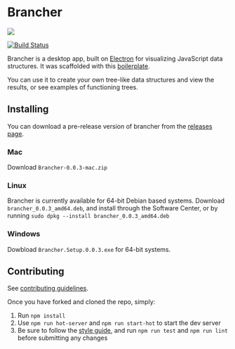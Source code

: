 # Brancher

![](https://cloud.githubusercontent.com/assets/11566750/22597948/9df4f148-ea29-11e6-9b3d-8351ce293971.png) 

[![Build Status](https://travis-ci.org/ivtpz/brancher.svg?branch=master)](https://travis-ci.org/ivtpz/brancher)


Brancher is a desktop app, built on [Electron](https://github.com/electron/electron) for visualizing JavaScript data structures. It was scaffolded with this [boilerplate](https://github.com/chentsulin/electron-react-boilerplate). 

You can use it to create your own tree-like data structures and view the results, or see examples of functioning trees. 

## Installing

You can download a pre-release version of brancher from the [releases page](https://github.com/ivtpz/brancher/releases/tag/v0.0.3-beta).

### Mac

Download `Brancher-0.0.3-mac.zip`

### Linux

Brancher is currently available for 64-bit Debian based systems.
Download `brancher_0.0.3_amd64.deb`, and install through the Software Center, or by running `sudo dpkg --install brancher_0.0.3_amd64.deb`

### Windows

Dowbload `Brancher.Setup.0.0.3.exe` for 64-bit systems.

## Contributing

See [contributing guidelines](https://github.com/ivtpz/brancher/CONTRIBUTING.md).

Once you have forked and cloned the repo, simply:

1. Run `npm install`
2. Use `npm run hot-server` and `npm run start-hot` to start the dev server
3. Be sure to follow the [style guide](https://github.com/ivtpz/brancher/STYLE-GUIDE.md), and run `npm run test` and `npm run lint` before submitting any changes
